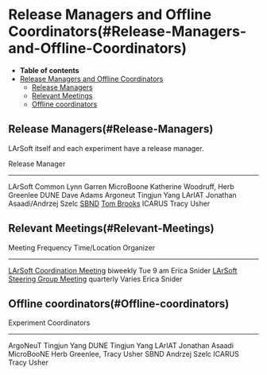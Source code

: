 Release Managers and Offline Coordinators(#Release-Managers-and-Offline-Coordinators)
========================================================================================

-   **Table of contents**
-   [Release Managers and Offline Coordinators](#Release-Managers-and-Offline-Coordinators)
    -   [Release Managers](#Release-Managers)
    -   [Relevant Meetings](#Relevant-Meetings)
    -   [Offline coordinators](#Offline-coordinators)

Release Managers(#Release-Managers)
--------------------------------------

LArSoft itself and each experiment have a release manager.

  Release                                   Manager
  ----------------------------------------- --------------------------------------------------------------------------
  LArSoft Common                            Lynn Garren
  MicroBoone                                Katherine Woodruff, Herb Greenlee
  DUNE                                      Dave Adams
  Argoneut                                  Tingjun Yang
  LArIAT                                    Jonathan Asaadi/Andrzej Szelc
  [SBND](/redmine/projects/sbndcode/wiki)   [Tom Brooks](/redmine/projects/sbndcode/wiki/List_of_SBND_code_releases)
  ICARUS                                    Tracy Usher

Relevant Meetings(#Relevant-Meetings)
----------------------------------------

  Meeting                                                                                    Frequency   Time/Location   Organizer
  ------------------------------------------------------------------------------------------ ----------- --------------- --------------
  [LArSoft Coordination Meeting](https://indico.fnal.gov/categoryDisplay.py?categId=405)     biweekly    Tue 9 am        Erica Snider
  [LArSoft Steering Group Meeting](https://indico.fnal.gov/categoryDisplay.py?categId=234)   quarterly   Varies          Erica Snider

Offline coordinators(#Offline-coordinators)
----------------------------------------------

  Experiment   Coordinators
  ------------ ----------------------------
  ArgoNeuT     Tingjun Yang
  DUNE         Tingjun Yang
  LArIAT       Jonathan Asaadi
  MicroBooNE   Herb Greenlee, Tracy Usher
  SBND         Andrzej Szelc
  ICARUS       Tracy Usher
